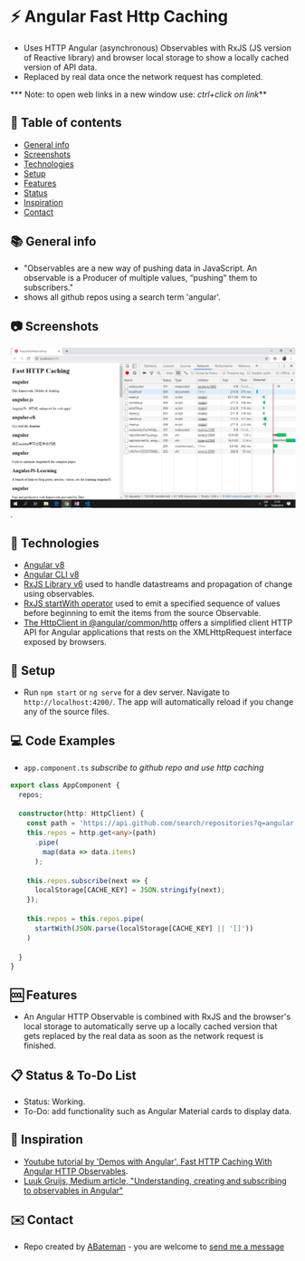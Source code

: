 # :zap: Angular Fast Http Caching

* Uses HTTP Angular (asynchronous) Observables with RxJS (JS version of Reactive library) and browser local storage to show a locally cached version of API data. 
* Replaced by real data once the network request has completed.

*** Note: to open web links in a new window use: _ctrl+click on link_**

## :page_facing_up: Table of contents

* [General info](#general-info)
* [Screenshots](#screenshots)
* [Technologies](#technologies)
* [Setup](#setup)
* [Features](#features)
* [Status](#status)
* [Inspiration](#inspiration)
* [Contact](#contact)

## :books: General info

* "Observables are a new way of pushing data in JavaScript. An observable is a Producer of multiple values, “pushing” them to subscribers."
* shows all github repos using a search term 'angular'.

## :camera: Screenshots

![Example screenshot](./img/fast-http-caching.png).

## :signal_strength: Technologies

* [Angular v8](https://angular.io/)
* [Angular CLI v8](https://cli.angular.io/)
* [RxJS Library v6](https://angular.io/guide/rx-library) used to handle datastreams and propagation of change using observables.
* [RxJS startWith operator](http://reactivex.io/documentation/operators/startwith.html) used to emit a specified sequence of values before beginning to emit the items from the source Observable.
* [The HttpClient in @angular/common/http](https://angular.io/guide/http) offers a simplified client HTTP API for Angular applications that rests on the XMLHttpRequest interface exposed by browsers.

## :floppy_disk: Setup

* Run `npm start` or `ng serve` for a dev server. Navigate to `http://localhost:4200/`. The app will automatically reload if you change any of the source files.

## :computer: Code Examples

* `app.component.ts` _subscribe to github repo and use http caching_

```typescript
export class AppComponent {
  repos;

  constructor(http: HttpClient) {
    const path = 'https://api.github.com/search/repositories?q=angular';
    this.repos = http.get<any>(path)
      .pipe(
        map(data => data.items)
      );

    this.repos.subscribe(next => {
      localStorage[CACHE_KEY] = JSON.stringify(next);
    });

    this.repos = this.repos.pipe(
      startWith(JSON.parse(localStorage[CACHE_KEY] || '[]'))
    )

  }
}

```

## :cool: Features

* An Angular HTTP Observable is combined with RxJS and the browser's local storage to automatically serve up a locally cached version that gets replaced by the real data as soon as the network request is finished.

## :clipboard: Status & To-Do List

* Status: Working.
* To-Do: add functionality such as Angular Material cards to display data.

## :clap: Inspiration

* [Youtube tutorial by 'Demos with Angular', Fast HTTP Caching With Angular HTTP Observables](https://www.youtube.com/watch?v=Yf1FfhMetjs&t=535s).
* [Luuk Gruijs, Medium article, "Understanding, creating and subscribing to observables in Angular"](https://medium.com/@luukgruijs/understanding-creating-and-subscribing-to-observables-in-angular-426dbf0b04a3)

## :envelope: Contact

* Repo created by [ABateman](https://www.andrewbateman.org) - you are welcome to [send me a message](https://andrewbateman.org/contact)
